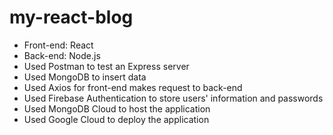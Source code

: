 # my-react-blog
- Front-end: React
- Back-end: Node.js
- Used Postman to test an Express server
- Used MongoDB to insert data
- Used Axios for front-end makes request to back-end
- Used Firebase Authentication to store users' information and passwords
- Used MongoDB Cloud to host the application
- Used Google Cloud to deploy the application
